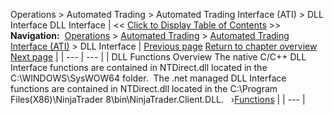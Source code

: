 ﻿
Operations > Automated Trading > Automated Trading Interface (ATI) > DLL Interface
DLL Interface
| << [Click to Display Table of Contents](dll_interface.md) >> **Navigation:**     [Operations](operations-1.md) > [Automated Trading](automated_trading-1.md) > [Automated Trading Interface (ATI)](automated_trading_interface_at-1.md) > DLL Interface | [Previous page](information_update_files-1.md) [Return to chapter overview](automated_trading_interface_at-1.md) [Next page](functions-1.md) |
| --- | --- |
| DLL Functions Overview The native C/C++ DLL Interface functions are contained in NTDirect.dll located in the C:\\WINDOWS\\SysWOW64 folder.  The .net managed DLL Interface functions are contained in NTDirect.dll located in the C:\\Program Files(X86)\\NinjaTrader 8\\bin\\NinjaTrader.Client.DLL.   ›[Functions](functions-1.md) |
| --- |


